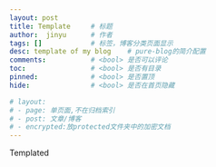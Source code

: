 ```yaml
---
layout: post
title: Template     # 标题
author:  jinyu      # 作者
tags: []            # 标签，博客分类页面显示
desc: template of my blog    # pure-blog的简介配置
comments:           # <bool> 是否可以评论
toc:                # <bool> 是否有目录
pinned:             # <bool> 是否置顶
hide:               # <bool> 是否在首页隐藏

# layout:
# - page: 单页面,不在归档索引
# - post: 文章/博客
# - encrypted:放protected文件夹中的加密文档
---
```


Templated

<!-- more -->



